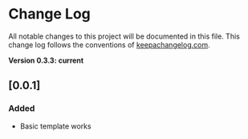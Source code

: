 # Change Log

All notable changes to this project will be documented in this file. This change log follows the conventions of [keepachangelog.com](http://keepachangelog.com/).

**Version 0.3.3: current**

## [0.0.1]
### Added
- Basic template works
